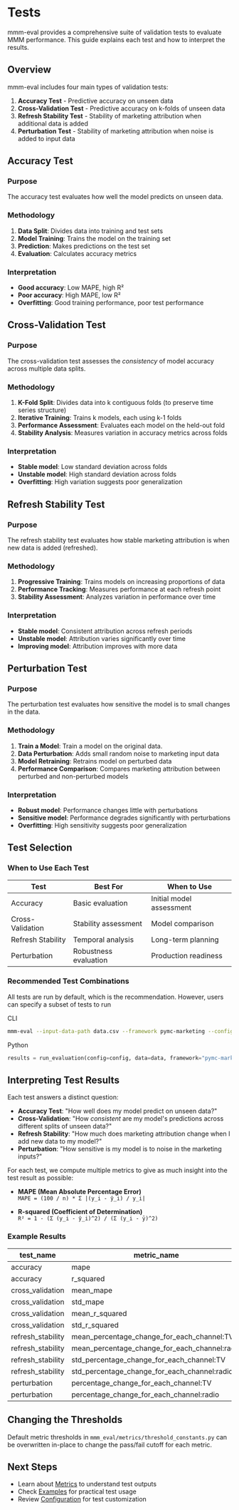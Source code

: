 # Tests

mmm-eval provides a comprehensive suite of validation tests to evaluate MMM performance. This guide explains each test and how to interpret the results.

## Overview

mmm-eval includes four main types of validation tests:

1. **Accuracy Test** - Predictive accuracy on unseen data
2. **Cross-Validation Test** - Predictive accuracy on k-folds of unseen data
3. **Refresh Stability Test** - Stability of marketing attribution when additional data is added
4. **Perturbation Test** - Stability of marketing attribution when noise is added to input data

## Accuracy Test

### Purpose

The accuracy test evaluates how well the model predicts on unseen data.

### Methodology

1. **Data Split**: Divides data into training and test sets
2. **Model Training**: Trains the model on the training set
3. **Prediction**: Makes predictions on the test set
4. **Evaluation**: Calculates accuracy metrics

### Interpretation

- **Good accuracy**: Low MAPE, high R²
- **Poor accuracy**: High MAPE, low R²
- **Overfitting**: Good training performance, poor test performance

## Cross-Validation Test

### Purpose

The cross-validation test assesses the *consistency* of model accuracy across multiple data splits.

### Methodology

1. **K-Fold Split**: Divides data into k contiguous folds (to preserve time series structure)
2. **Iterative Training**: Trains k models, each using k-1 folds
3. **Performance Assessment**: Evaluates each model on the held-out fold
4. **Stability Analysis**: Measures variation in accuracy metrics across folds

### Interpretation

- **Stable model**: Low standard deviation across folds
- **Unstable model**: High standard deviation across folds
- **Overfitting**: High variation suggests poor generalization

## Refresh Stability Test

### Purpose

The refresh stability test evaluates how stable marketing attribution is when new data is added (refreshed).

### Methodology

1. **Progressive Training**: Trains models on increasing proportions of data
2. **Performance Tracking**: Measures performance at each refresh point
3. **Stability Assessment**: Analyzes variation in performance over time

### Interpretation

- **Stable model**: Consistent attribution across refresh periods
- **Unstable model**: Attribution varies significantly over time
- **Improving model**: Attribution improves with more data

## Perturbation Test

### Purpose

The perturbation test evaluates how sensitive the model is to small changes in the data.

### Methodology

1. **Train a Model**: Train a model on the original data.
2. **Data Perturbation**: Adds small random noise to marketing input data
3. **Model Retraining**: Retrains model on perturbed data
4. **Performance Comparison**: Compares marketing attribution between perturbed and non-perturbed models


### Interpretation

- **Robust model**: Performance changes little with perturbations
- **Sensitive model**: Performance degrades significantly with perturbations
- **Overfitting**: High sensitivity suggests poor generalization

## Test Selection

### When to Use Each Test

| Test | Best For | When to Use |
|------|----------|-------------|
| Accuracy | Basic evaluation | Initial model assessment |
| Cross-Validation | Stability assessment | Model comparison |
| Refresh Stability | Temporal analysis | Long-term planning |
| Perturbation | Robustness evaluation | Production readiness |

### Recommended Test Combinations
All tests are run by default, which is the recommendation. However, users can specify a subset of tests to run

CLI
```bash
mmm-eval --input-data-path data.csv --framework pymc-marketing --config-path config.json --output-path results/ --test-names accuracy cross_validation
```

Python
```python
results = run_evaluation(config=config, data=data, framework="pymc-marketing", test_names = ("accuracy","cross_validation"))
```

## Interpreting Test Results

Each test answers a distinct question:

* **Accuracy Test**: "How well does my model predict on unseen data?"
* **Cross-Validation**: "How *consistent* are my model's predictions across different splits of unseen data?"
* **Refresh Stability**: "How much does marketing attribution change when I add new data to my model?"
* **Perturbation**: "How sensitive is my model is to noise in the marketing inputs?"

For each test, we compute multiple metrics to give as much insight into the test result as possible: 

* **MAPE (Mean Absolute Percentage Error)**  
  `MAPE = (100 / n) * Σ |(y_i - ŷ_i) / y_i|`

* **R-squared (Coefficient of Determination)**  
  `R² = 1 - (Σ (y_i - ŷ_i)^2) / (Σ (y_i - ȳ)^2)`

### Example Results

|     test_name     |                  metric_name                  | metric_value | metric_pass |
|-------------------|-----------------------------------------------|--------------|-------------|
| accuracy          | mape                                          | 0.121        | False       |
| accuracy          | r_squared                                     | -0.547       | False       |
| cross_validation  | mean_mape                                     | 0.084        | False       |
| cross_validation  | std_mape                                      | 0.058        | False       |
| cross_validation  | mean_r_squared                                | -7.141       | False       |
| cross_validation  | std_r_squared                                 | 9.686        | False       |
| refresh_stability | mean_percentage_change_for_each_channel:TV    | 0.021        | False       |
| refresh_stability | mean_percentage_change_for_each_channel:radio | 0.369        | False       |
| refresh_stability | std_percentage_change_for_each_channel:TV     | 0.021        | False       |
| refresh_stability | std_percentage_change_for_each_channel:radio  | 0.397        | False       |
| perturbation      | percentage_change_for_each_channel:TV         | 0.005        | False       |
| perturbation      | percentage_change_for_each_channel:radio      | 0.112        | False       |


## Changing the Thresholds
Default metric thresholds in `mmm_eval/metrics/threshold_constants.py` can be overwritten in-place to change the pass/fail cutoff for each metric.


## Next Steps

- Learn about [Metrics](metrics.md) to understand test outputs
- Check [Examples](examples/basic-usage.md) for practical test usage
- Review [Configuration](getting-started/configuration.md) for test customization 